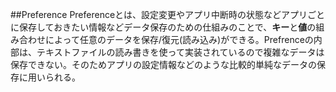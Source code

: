 ##Preference
Preferenceとは、設定変更やアプリ中断時の状態などアプリごとに保存しておきたい情報などデータ保存のための仕組みのことで、**キー**と**値**の組み合わせによって任意のデータを保存/復元(読み込み)ができる。Prefrenceの内部は、テキストファイルの読み書きを使って実装されているので複雑なデータは保存できない。そのためアプリの設定情報などのような比較的単純なデータの保存に用いられる。